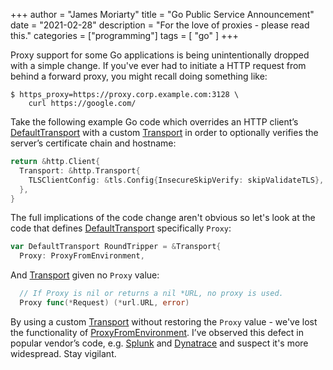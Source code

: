 +++
author = "James Moriarty"
title = "Go Public Service Announcement"
date = "2021-02-28"
description = "For the love of proxies - please read this."
categories = ["programming"]
tags = [
  "go"
]
+++

Proxy support for some Go applications is being unintentionally dropped with a simple change. If you've ever had to initiate a HTTP request from behind a forward proxy, you might recall doing something like:

```
$ https_proxy=https://proxy.corp.example.com:3128 \
    curl https://google.com/
```

Take the following example Go code which overrides an HTTP client’s [DefaultTransport](https://golang.org/src/net/http/transport.go) with a custom [Transport](https://golang.org/src/net/http/transport.go) in order to optionally verifies the server’s certificate chain and hostname:

```go
return &http.Client{
  Transport: &http.Transport{
    TLSClientConfig: &tls.Config{InsecureSkipVerify: skipValidateTLS},
  },
}
```

The full implications of the code change aren't obvious so let's look at the code that defines [DefaultTransport](https://golang.org/src/net/http/transport.go) specifically `Proxy`:

```go
var DefaultTransport RoundTripper = &Transport{
  Proxy: ProxyFromEnvironment,
```

And [Transport](https://golang.org/src/net/http/transport.go) given no `Proxy` value:

```go
  // If Proxy is nil or returns a nil *URL, no proxy is used.
  Proxy func(*Request) (*url.URL, error)
```

By using a custom [Transport](https://golang.org/src/net/http/transport.go) without restoring the `Proxy` value - we've lost the functionality of [ProxyFromEnvironment](https://golang.org/src/net/http/transport.go?s=16634:16691#L427). I’ve observed this defect in popular vendor’s code, e.g. [Splunk](https://github.com/splunk/terraform-provider-splunk/commit/db4b03158b1bdfff09d911ab3a8ae09bd3bfad98) and [Dynatrace](https://github.com/Dynatrace/dynatrace-oneagent-operator/commit/a7b8d1a93920aaeb4239bc166cd25a184ffb0385#diff-4646a4f3b1c8bd9f12c17882703cd1bebbcc8fe28819157d8be73ee01d33cccdR141) and suspect it's more widespread. Stay vigilant.
